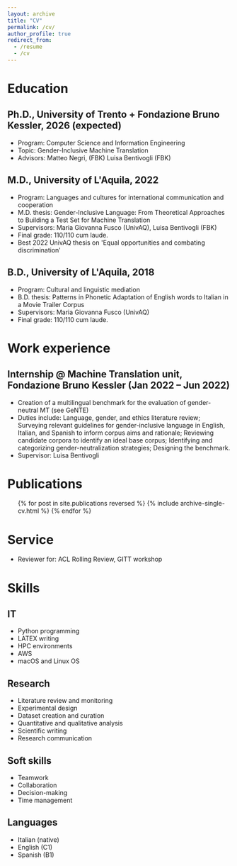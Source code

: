 ```yaml
---
layout: archive
title: "CV"
permalink: /cv/
author_profile: true
redirect_from:
  - /resume
  - /cv
---
```


Education
======
## Ph.D., University of Trento + Fondazione Bruno Kessler, 2026 (expected)
* Program: Computer Science and Information Engineering
* Topic: Gender-Inclusive Machine Translation
* Advisors: Matteo Negri, (FBK) Luisa Bentivogli (FBK)

## M.D., University of L'Aquila, 2022
* Program: Languages and cultures for international communication and cooperation
* M.D. thesis: Gender-Inclusive Language: From Theoretical Approaches to Building a Test Set for Machine Translation
* Supervisors: Maria Giovanna Fusco (UnivAQ), Luisa Bentivogli (FBK)
* Final grade: 110/110 cum laude.
* Best 2022 UnivAQ thesis on 'Equal opportunities and combating discrimination'

## B.D., University of L'Aquila, 2018
* Program: Cultural and linguistic mediation
* B.D. thesis: Patterns in Phonetic Adaptation of English words to Italian in a Movie Trailer Corpus
* Supervisors: Maria Giovanna Fusco (UnivAQ)
* Final grade: 110/110 cum laude.

Work experience
======
## Internship @ Machine Translation unit, Fondazione Bruno Kessler (Jan 2022 – Jun 2022)
* Creation of a multilingual benchmark for the evaluation of gender-neutral MT (see GeNTE)
* Duties include: Language, gender, and ethics literature review; Surveying relevant guidelines for gender-inclusive language in English, Italian, and Spanish to inform corpus aims and rationale; Reviewing candidate corpora to identify an ideal base corpus; Identifying and categorizing gender-neutralization strategies; Designing the benchmark.
* Supervisor: Luisa Bentivogli

Publications
======
  <ul>{% for post in site.publications reversed %}
    {% include archive-single-cv.html %}
  {% endfor %}</ul>

Service
======
* Reviewer for: ACL Rolling Review, GITT workshop

# Skills

## IT
* Python programming
* LATEX writing
* HPC environments
* AWS
* macOS and Linux OS

## Research
* Literature review and monitoring
* Experimental design
* Dataset creation and curation
* Quantitative and qualitative analysis
* Scientific writing
* Research communication

## Soft skills
* Teamwork
* Collaboration
* Decision-making
* Time management

## Languages
* Italian (native)
* English (C1)
* Spanish (B1)

  

